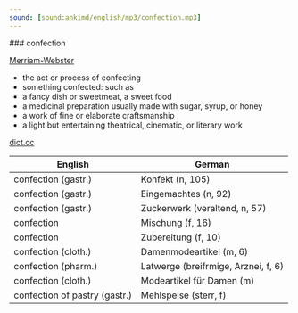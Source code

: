 ```yaml
---
sound: [sound:ankimd/english/mp3/confection.mp3]
---
```


\### confection

[Merriam-Webster](https://www.merriam-webster.com/dictionary/confection)

- the act or process of confecting
- something confected: such as
- a fancy dish or sweetmeat, a sweet food
- a medicinal preparation usually made with sugar, syrup, or honey
- a work of fine or elaborate craftsmanship
- a light but entertaining theatrical, cinematic, or literary work

[dict.cc](https://www.dict.cc/confection)

| English        | German       |
| -------------- | ------------ |
| confection (gastr.) | Konfekt (n, 105) |
| confection (gastr.) | Eingemachtes (n, 92) |
| confection (gastr.) | Zuckerwerk (veraltend, n, 57) |
| confection | Mischung (f, 16) |
| confection | Zubereitung (f, 10) |
| confection (cloth.) | Damenmodeartikel (m, 6) |
| confection (pharm.) | Latwerge (breifrmige, Arznei, f, 6) |
| confection (cloth.) | Modeartikel für Damen (m) |
| confection of pastry (gastr.) | Mehlspeise (sterr, f) |
